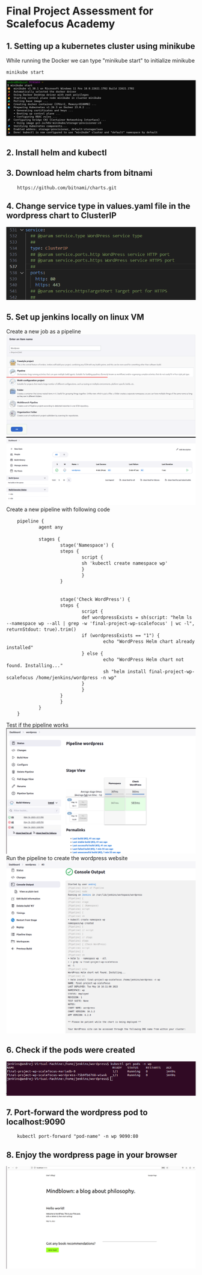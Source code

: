# Final Project Assessment for Scalefocus Academy
## 1. Setting up a kubernetes cluster using minikube
While running the Docker we can type "minikube start" to initialize minikube

    minikube start
![minikube start](Screenshots/1.png)
## 2. Install helm and kubectl
## 3. Download helm charts from bitnami 

        https://github.com/bitnami/charts.git


## 4. Change service type in values.yaml file in the wordpress chart to ClusterIP
![Change service type](Screenshots/3.png)

## 5. Set up jenkins locally on linux VM
Create a new job as a pipeline
![Wordpress job](Screenshots/2.png)
![Wordpress job](Screenshots/5.png)
Create a new pipeline with following code

        pipeline {
                agent any

                stages {
                        stage('Namespace') {
                        steps {
                                script {
                                sh 'kubectl create namespace wp'
                                }
                                }
                        }


                        stage('Check WordPress') {
                        steps {
                                script {
                                def wordpressExists = sh(script: "helm ls --namespace wp --all | grep -w 'final-project-wp-scalefocus' | wc -l", returnStdout: true).trim()
                                if (wordpressExists == "1") {
                                        echo "WordPress Helm chart already installed"
                                } else {
                                        echo "WordPress Helm chart not found. Installing..."
                                        sh "helm install final-project-wp-scalefocus /home/jenkins/wordpress -n wp"
                                }
                                }
                        }
                        }
                }
        }
Test if the pipeline works  
![Test pipeline](Screenshots/4.png)
Run the pipeline to create the wordpress website  
![Running the pipeline](Screenshots/7.png)
## 6. Check if the pods were created
![Created pods](Screenshots/6.png)
## 7. Port-forward the wordpress pod to localhost:9090

        kubectl port-forward "pod-name" -n wp 9090:80
        
## 8. Enjoy the wordpress page in your browser
![Wordpress website](Screenshots/9.png)
